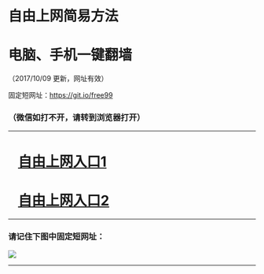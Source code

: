 ﻿# 自由上网简易方法

# 电脑、手机一键翻墙

（2017/10/09 更新，网址有效）

固定短网址：https://git.io/free99

### （微信如打不开，请转到浏览器打开）


***





# &nbsp;&nbsp; <a href="http://ft2025712406.fwq-tz-1001.info/fwqtz01.html?t=100900116670 " target="_blank">自由上网入口1</a>
# &nbsp;&nbsp; <a href="http://ft1715330859.fwq-tz-1002.info/fwqtz02.html?t=1009001691 " target="_blank">自由上网入口2</a>
***

### 请记住下图中固定短网址：

<img src="https://s3-us-west-2.amazonaws.com/fwq-1001/yjfq-20170905okok.png" /> 


***

